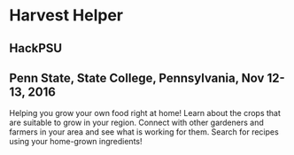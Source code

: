 # Harvest Helper
## HackPSU
## Penn State, State College, Pennsylvania, Nov 12-13, 2016
Helping you grow your own food right at home! Learn about the crops that are suitable to grow in your region.  Connect with other gardeners and farmers in your area and see what is working for them.  Search for recipes using your home-grown ingredients!
